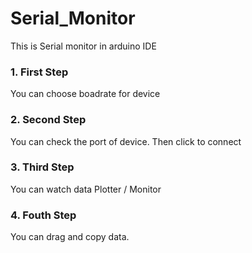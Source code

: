 # Serial_Monitor

This is Serial monitor in arduino IDE

### 1. First Step
You can choose boadrate for device

### 2. Second Step
You can check the port of device.
Then click to connect

### 3. Third Step
You can watch data Plotter / Monitor

### 4. Fouth Step
You can drag and copy data.

